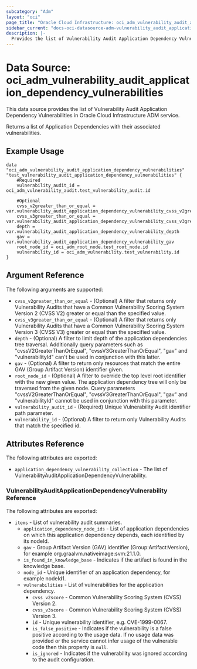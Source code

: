 ```yaml
---
subcategory: "Adm"
layout: "oci"
page_title: "Oracle Cloud Infrastructure: oci_adm_vulnerability_audit_application_dependency_vulnerabilities"
sidebar_current: "docs-oci-datasource-adm-vulnerability_audit_application_dependency_vulnerabilities"
description: |-
  Provides the list of Vulnerability Audit Application Dependency Vulnerabilities in Oracle Cloud Infrastructure ADM service
---
```


# Data Source: oci_adm_vulnerability_audit_application_dependency_vulnerabilities
This data source provides the list of Vulnerability Audit Application Dependency Vulnerabilities in Oracle Cloud Infrastructure ADM service.

Returns a list of Application Dependencies with their associated vulnerabilities.

## Example Usage

```hcl
data "oci_adm_vulnerability_audit_application_dependency_vulnerabilities" "test_vulnerability_audit_application_dependency_vulnerabilities" {
	#Required
	vulnerability_audit_id = oci_adm_vulnerability_audit.test_vulnerability_audit.id

	#Optional
	cvss_v2greater_than_or_equal = var.vulnerability_audit_application_dependency_vulnerability_cvss_v2greater_than_or_equal
	cvss_v3greater_than_or_equal = var.vulnerability_audit_application_dependency_vulnerability_cvss_v3greater_than_or_equal
	depth = var.vulnerability_audit_application_dependency_vulnerability_depth
	gav = var.vulnerability_audit_application_dependency_vulnerability_gav
	root_node_id = oci_adm_root_node.test_root_node.id
	vulnerability_id = oci_adm_vulnerability.test_vulnerability.id
}
```

## Argument Reference

The following arguments are supported:

* `cvss_v2greater_than_or_equal` - (Optional) A filter that returns only Vulnerability Audits that have a Common Vulnerability Scoring System Version 2 (CVSS V2) greater or equal than the specified value. 
* `cvss_v3greater_than_or_equal` - (Optional) A filter that returns only Vulnerability Audits that have a Common Vulnerability Scoring System Version 3 (CVSS V3) greater or equal than the specified value. 
* `depth` - (Optional) A filter to limit depth of the application dependencies tree traversal. Additionally query parameters such as "cvssV2GreaterThanOrEqual", "cvssV3GreaterThanOrEqual", "gav" and "vulnerabilityId" can't be used in conjunction with this latter. 
* `gav` - (Optional) A filter to return only resources that match the entire GAV (Group Artifact Version) identifier given.
* `root_node_id` - (Optional) A filter to override the top level root identifier with the new given value. The application dependency tree will only be traversed from the given node. Query parameters "cvssV2GreaterThanOrEqual", "cvssV3GreaterThanOrEqual", "gav" and "vulnerabilityId" cannot be used in conjunction with this parameter. 
* `vulnerability_audit_id` - (Required) Unique Vulnerability Audit identifier path parameter.
* `vulnerability_id` - (Optional) A filter to return only Vulnerability Audits that match the specified id.


## Attributes Reference

The following attributes are exported:

* `application_dependency_vulnerability_collection` - The list of VulnerabilityAuditApplicationDependencyVulnerability.

### VulnerabilityAuditApplicationDependencyVulnerability Reference

The following attributes are exported:

* `items` - List of vulnerability audit summaries.
	* `application_dependency_node_ids` - List of application dependencies on which this application dependency depends, each identified by its nodeId.
	* `gav` - Group Artifact Version (GAV) identifier (Group:Artifact:Version), for example org.graalvm.nativeimage:svm:21.1.0.
	* `is_found_in_knowledge_base` - Indicates if the artifact is found in the knowledge base.
	* `node_id` - Unique identifier of an application dependency, for example nodeId1.
	* `vulnerabilities` - List of vulnerabilities for the application dependency.
		* `cvss_v2score` - Common Vulnerability Scoring System (CVSS) Version 2.
		* `cvss_v3score` - Common Vulnerability Scoring System (CVSS) Version 3.
		* `id` - Unique vulnerability identifier, e.g. CVE-1999-0067.
		* `is_false_positive` - Indicates if the vulnerability is a false positive according to the usage data. If no usage data was provided or the service cannot infer usage of the vulnerable code then this property is `null`.
		* `is_ignored` - Indicates if the vulnerability was ignored according to the audit configuration.

